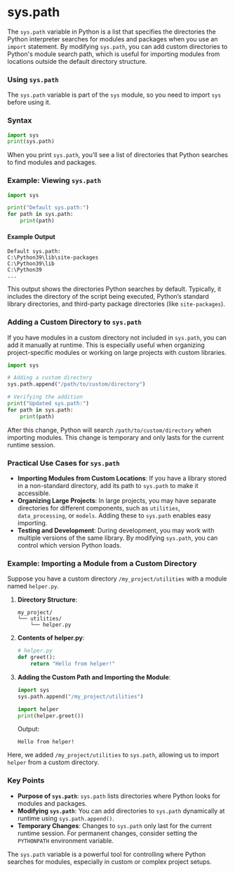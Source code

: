 # sys.path
The `sys.path` variable in Python is a list that specifies the directories the Python interpreter searches for modules and packages when you use an `import` statement. By modifying `sys.path`, you can add custom directories to Python's module search path, which is useful for importing modules from locations outside the default directory structure.

### Using `sys.path`

The `sys.path` variable is part of the `sys` module, so you need to import `sys` before using it.

### Syntax
```python
import sys
print(sys.path)
```

When you print `sys.path`, you’ll see a list of directories that Python searches to find modules and packages.

### Example: Viewing `sys.path`

```python
import sys

print("Default sys.path:")
for path in sys.path:
    print(path)
```

#### Example Output
```
Default sys.path:
C:\Python39\lib\site-packages
C:\Python39\lib
C:\Python39
...
```

This output shows the directories Python searches by default. Typically, it includes the directory of the script being executed, Python’s standard library directories, and third-party package directories (like `site-packages`).

### Adding a Custom Directory to `sys.path`

If you have modules in a custom directory not included in `sys.path`, you can add it manually at runtime. This is especially useful when organizing project-specific modules or working on large projects with custom libraries.

```python
import sys

# Adding a custom directory
sys.path.append("/path/to/custom/directory")

# Verifying the addition
print("Updated sys.path:")
for path in sys.path:
    print(path)
```

After this change, Python will search `/path/to/custom/directory` when importing modules. This change is temporary and only lasts for the current runtime session.

### Practical Use Cases for `sys.path`

- **Importing Modules from Custom Locations**: If you have a library stored in a non-standard directory, add its path to `sys.path` to make it accessible.
- **Organizing Large Projects**: In large projects, you may have separate directories for different components, such as `utilities`, `data_processing`, or `models`. Adding these to `sys.path` enables easy importing.
- **Testing and Development**: During development, you may work with multiple versions of the same library. By modifying `sys.path`, you can control which version Python loads.

### Example: Importing a Module from a Custom Directory

Suppose you have a custom directory `/my_project/utilities` with a module named `helper.py`.

1. **Directory Structure**:
   ```
   my_project/
   └── utilities/
       └── helper.py
   ```

2. **Contents of helper.py**:
   ```python
   # helper.py
   def greet():
       return "Hello from helper!"
   ```

3. **Adding the Custom Path and Importing the Module**:
   ```python
   import sys
   sys.path.append("/my_project/utilities")

   import helper
   print(helper.greet())
   ```

   Output:
   ```
   Hello from helper!
   ```

Here, we added `/my_project/utilities` to `sys.path`, allowing us to import `helper` from a custom directory.

### Key Points 

- **Purpose of `sys.path`**: `sys.path` lists directories where Python looks for modules and packages.
- **Modifying `sys.path`**: You can add directories to `sys.path` dynamically at runtime using `sys.path.append()`.
- **Temporary Changes**: Changes to `sys.path` only last for the current runtime session. For permanent changes, consider setting the `PYTHONPATH` environment variable.

The `sys.path` variable is a powerful tool for controlling where Python searches for modules, especially in custom or complex project setups.